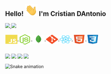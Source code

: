 ## Hello! <img src="https://raw.githubusercontent.com/ABSphreak/ABSphreak/master/gifs/Hi.gif" width="40px"/> I'm Cristian DAntonio 
 <div>
  <a href="https://github.com/CriDevs">
  <img height="180em" src="https://github-readme-stats.vercel.app/api?username=CriDevs&show_icons=true&theme=dracula&include_all_commits=true&count_private=true"/>
  <img height="180em" src="https://github-readme-stats.vercel.app/api/top-langs/?username=CriDevs&layout=compact&langs_count=7&theme=dracula"/>
</div>
<div style="display: inline_block"><br>
<img align="center" alt="My-Js" height="30" width="40" src="https://raw.githubusercontent.com/devicons/devicon/master/icons/javascript/javascript-plain.svg">
  <img align="center" alt="My-CSS" height="35" width="40" src="https://raw.githubusercontent.com/devicons/devicon/master/icons/nodejs/nodejs-original.svg">
  <img align="center" alt="My-Git" height="30" width="40" src="https://raw.githubusercontent.com/devicons/devicon/master/icons/mongodb/mongodb-original.svg">
  <img align="center" alt="My-Git" height="30" width="40" src="https://raw.githubusercontent.com/devicons/devicon/master/icons/git/git-original.svg">
  <img align="center" alt="My-React" height="30" width="40" src="https://raw.githubusercontent.com/devicons/devicon/master/icons/react/react-original.svg">
  <img align="center" alt="My-HTML" height="30" width="40" src="https://raw.githubusercontent.com/devicons/devicon/master/icons/html5/html5-original.svg">
  <img align="center" alt="My-CSS" height="30" width="40" src="https://raw.githubusercontent.com/devicons/devicon/master/icons/css3/css3-original.svg">
</div>
  
  ##
 
<div> 
  <a href="https://www.facebook.com/cri.dwayne" target="_blank"><img src="https://img.shields.io/badge/Facebook-1877F2?style=for-the-badge&logo=facebook&logoColor=white" target="_blank"></a>
  <a href="https://instagram.com/cri.dantonio" target="_blank"><img src="https://img.shields.io/badge/-Instagram-%23E4405F?style=for-the-badge&logo=instagram&logoColor=white" target="_blank"></a>
  <a href = "mailto:CristianDAntonioDevs@gmail.com"><img src="https://img.shields.io/badge/-Gmail-%23333?style=for-the-badge&logo=gmail&logoColor=white" target="_blank"></a>
  <a href="https://www.linkedin.com/in/cristian-d-antonio-b31932206/" target="_blank"><img src="https://img.shields.io/badge/-LinkedIn-%230077B5?style=for-the-badge&logo=linkedin&logoColor=white" target="_blank"></a> 
 
  ![Snake animation](https://github.com/CriDevs/cristiandantonio/blob/output/github-contribution-grid-snake.svg)
 
</div>

